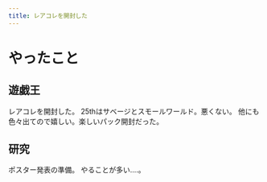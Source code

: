 ```yaml
---
title: レアコレを開封した
---
```


# やったこと

## 遊戯王

レアコレを開封した。
25thはサベージとスモールワールド。悪くない。
他にも色々出てので嬉しい。楽しいパック開封だった。

## 研究

ポスター発表の準備。
やることが多い‥‥。
